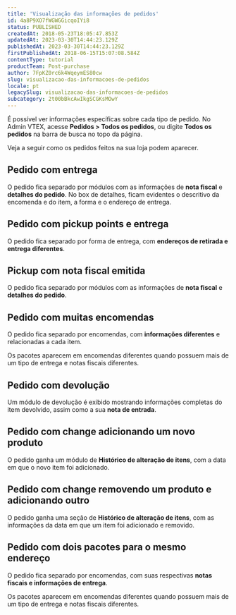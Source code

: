```yaml
---
title: 'Visualização das informações de pedidos'
id: 4a8P9XO7fWGWGGicqoIYi8
status: PUBLISHED
createdAt: 2018-05-23T18:05:47.853Z
updatedAt: 2023-03-30T14:44:23.129Z
publishedAt: 2023-03-30T14:44:23.129Z
firstPublishedAt: 2018-06-15T15:07:08.584Z
contentType: tutorial
productTeam: Post-purchase
author: 7FpKZ0rc6k4WqeymES80cw
slug: visualizacao-das-informacoes-de-pedidos
locale: pt
legacySlug: visualizacao-das-informacoes-de-pedidos
subcategory: 2t00bBkcAwIkgSCGKsMOwY
---
```


É possível ver informações específicas sobre cada tipo de pedido. No Admin VTEX, acesse **Pedidos > Todos os pedidos**, ou digite **Todos os pedidos** na barra de busca no topo da página.

Veja a seguir como os pedidos feitos na sua loja podem aparecer.

## Pedido com entrega

O pedido fica separado por módulos com as informações de __nota fiscal__ e __detalhes do pedido__. No box de detalhes, ficam evidentes o descritivo da encomenda e do item, a forma e o endereço de entrega.

## Pedido com pickup points e entrega

O pedido fica separado por forma de entrega, com __endereços de retirada e entrega diferentes__.

## Pickup com nota fiscal emitida

O pedido fica separado por módulos com as informações de __nota fiscal__ e __detalhes do pedido__.

## Pedido com muitas encomendas

O pedido fica separado por encomendas, com __informações diferentes__ e relacionadas a cada item.

Os pacotes aparecem em encomendas diferentes quando possuem mais de um tipo de entrega e notas fiscais diferentes.

## Pedido com devolução

Um módulo de devolução é exibido mostrando informações completas do item devolvido, assim como a sua __nota de entrada__.

## Pedido com change adicionando um novo produto

O pedido ganha um módulo de __Histórico de alteração de itens__, com a data em que o novo item foi adicionado.

## Pedido com change removendo um produto e adicionando outro

O pedido ganha uma seção de __Histórico de alteração de itens__, com as informações da data em que um item foi adicionado e removido.

## Pedido com dois pacotes para o mesmo endereço

O pedido fica separado por encomendas, com suas respectivas __notas fiscais e informações de entrega__.

Os pacotes aparecem em encomendas diferentes quando possuem mais de um tipo de entrega e notas fiscais diferentes.
